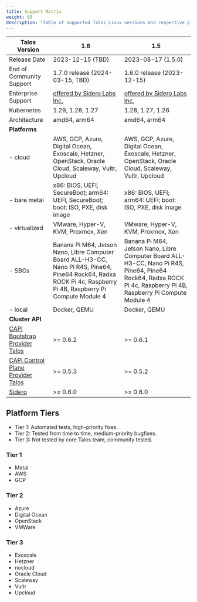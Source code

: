 ```yaml
---
title: Support Matrix
weight: 60
description: "Table of supported Talos Linux versions and respective platforms."
---
```


| Talos Version                                                                                                  | 1.6                                | 1.5                                |
|----------------------------------------------------------------------------------------------------------------|------------------------------------|------------------------------------|
| Release Date                                                                                                   | 2023-12-15 (TBD)                   | 2023-08-17 (1.5.0)                 |
| End of Community Support                                                                                       | 1.7.0 release (2024-03-15, TBD)    | 1.6.0 release (2023-12-15)         |
| Enterprise Support                                                                                             | [offered by Sidero Labs Inc.](https://www.siderolabs.com/support/) | [offered by Sidero Labs Inc.](https://www.siderolabs.com/support/) |
| Kubernetes                                                                                                     | 1.29, 1.28, 1.27                   | 1.28, 1.27, 1.26                   |
| Architecture                                                                                                   | amd64, arm64                       | amd64, arm64                       |
| **Platforms**                                                                                                  |                                    |                                    |
| - cloud                                                                                                        | AWS, GCP, Azure, Digital Ocean, Exoscale, Hetzner, OpenStack, Oracle Cloud, Scaleway, Vultr, Upcloud | AWS, GCP, Azure, Digital Ocean, Exoscale, Hetzner, OpenStack, Oracle Cloud, Scaleway, Vultr, Upcloud |
| - bare metal                                                                                                   | x86: BIOS, UEFI, SecureBoot; arm64: UEFI, SecureBoot; boot: ISO, PXE, disk image | x86: BIOS, UEFI; arm64: UEFI; boot: ISO, PXE, disk image |
| - virtualized                                                                                                  | VMware, Hyper-V, KVM, Proxmox, Xen | VMware, Hyper-V, KVM, Proxmox, Xen |
| - SBCs                                                                                                         | Banana Pi M64, Jetson Nano, Libre Computer Board ALL-H3-CC, Nano Pi R4S, Pine64, Pine64 Rock64, Radxa ROCK Pi 4c, Raspberry Pi 4B, Raspberry Pi Compute Module 4 | Banana Pi M64, Jetson Nano, Libre Computer Board ALL-H3-CC, Nano Pi R4S, Pine64, Pine64 Rock64, Radxa ROCK Pi 4c, Raspberry Pi 4B, Raspberry Pi Compute Module 4 |
| - local                                                                                                        | Docker, QEMU                       | Docker, QEMU                       |
| **Cluster API**                                                                                                |                                    |                                    |
| [CAPI Bootstrap Provider Talos](https://github.com/siderolabs/cluster-api-bootstrap-provider-talos)            | >= 0.6.2                           | >= 0.6.1                           |
| [CAPI Control Plane Provider Talos](https://github.com/siderolabs/cluster-api-control-plane-provider-talos)    | >= 0.5.3                           | >= 0.5.2                           |
| [Sidero](https://www.sidero.dev/)                                                                              | >= 0.6.0                           | >= 0.6.0                           |

## Platform Tiers

* Tier 1: Automated tests, high-priority fixes.
* Tier 2: Tested from time to time, medium-priority bugfixes.
* Tier 3: Not tested by core Talos team, community tested.

### Tier 1

* Metal
* AWS
* GCP

### Tier 2

* Azure
* Digital Ocean
* OpenStack
* VMWare

### Tier 3

* Exoscale
* Hetzner
* nocloud
* Oracle Cloud
* Scaleway
* Vultr
* Upcloud
